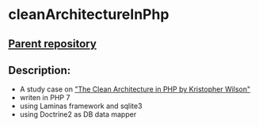 # cleanArchitectureInPhp

## [Parent repository](https://github.com/L37sg0/cleanArchitectureInPhp)

## Description:

- A study case on ["The Clean Architecture in PHP by Kristopher Wilson"](https://www.google.com/search?channel=fs&client=ubuntu&q=The+Clean+Architecture+in+PHP+by+Kristopher+Wilson)
- writen in PHP 7
- using Laminas framework and sqlite3
- using Doctrine2 as DB data mapper